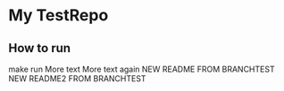 # My TestRepo 

## How to run
make run
More text
More text again
NEW README FROM BRANCHTEST
NEW README2 FROM BRANCHTEST
